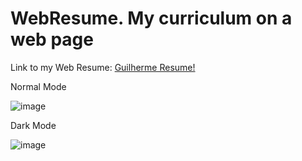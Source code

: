# WebResume. My curriculum on a web page
 
Link to my Web Resume: <a href="https://athena272.github.io/WebResume/index.html" target="_blank">Guilherme Resume!</a> 

Normal Mode

![image](https://user-images.githubusercontent.com/58920070/159257050-f5ea404e-dd82-4e01-a47d-4a0c341564d6.png)

Dark Mode

![image](https://user-images.githubusercontent.com/58920070/158103192-6c2c067b-b5ae-4fac-bde2-040c9496c186.png)

